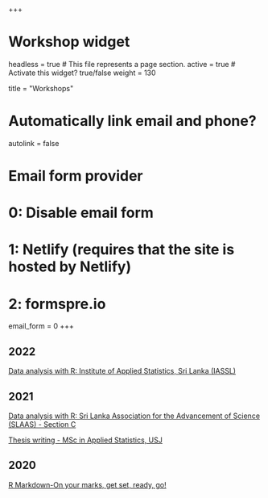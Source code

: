 +++
# Workshop widget
headless = true  # This file represents a page section.
active = true  # Activate this widget? true/false
weight = 130

title = "Workshops"

# Automatically link email and phone?
autolink = false

# Email form provider
#   0: Disable email form
#   1: Netlify (requires that the site is hosted by Netlify)
#   2: formspre.io
email_form = 0
+++

## 2022

[Data analysis with R: Institute of Applied Statistics, Sri Lanka (IASSL)](https://r4fun.netlify.app/blog/)

  
## 2021

[Data analysis with R: Sri Lanka Association for the Advancement of Science (SLAAS) - Section C](https://r4fun.netlify.app/blog/)

[Thesis writing - MSc in Applied Statistics, USJ](https://talks-thiyanga.netlify.app/6_thesiswriting/main.html#1)


## 2020

[R Markdown-On your marks, get set, ready, go!](https://rladiescolombo.netlify.app/talk/1_rmarkdown/)
